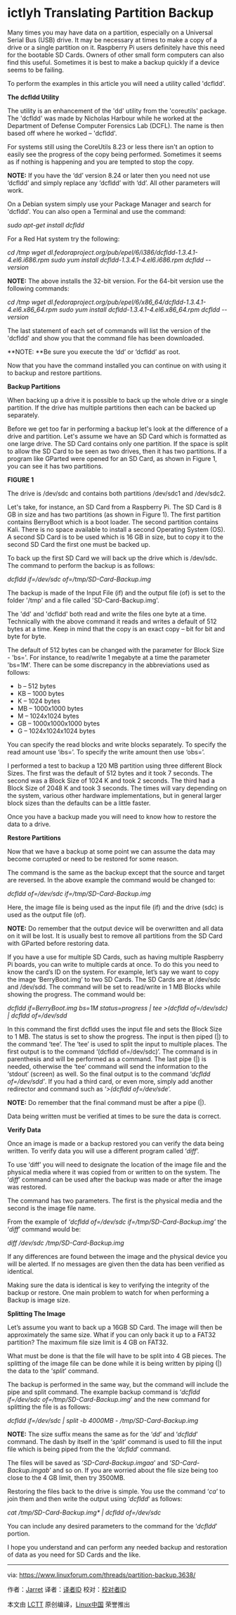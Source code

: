 ictlyh Translating
Partition Backup
============

Many times you may have data on a partition, especially on a Universal Serial Bus (USB) drive. It may be necessary at times to make a copy of a drive or a single partition on it. Raspberry Pi users definitely have this need for the bootable SD Cards. Owners of other small form computers can also find this useful. Sometimes it is best to make a backup quickly if a device seems to be failing.

To perform the examples in this article you will need a utility called 'dcfldd'.

**The dcfldd Utility**

The utility is an enhancement of the 'dd' utility from the 'coreutils' package. The 'dcfldd' was made by Nicholas Harbour while he worked at the Department of Defense Computer Forensics Lab (DCFL). The name is then based off where he worked – 'dcfldd'.

For systems still using the CoreUtils 8.23 or less there isn't an option to easily see the progress of the copy being performed. Sometimes it seems as if nothing is happening and you are tempted to stop the copy.

**NOTE:** If you have the ‘dd’ version 8.24 or later then you need not use ‘dcfldd’ and simply replace any ‘dcfldd’ with ‘dd’. All other parameters will work.

On a Debian system simply use your Package Manager and search for 'dcfldd'. You can also open a Terminal and use the command:

_sudo apt-get install dcfldd_

For a Red Hat system try the following:

_cd /tmp
wget dl.fedoraproject.org/pub/epel/6/i386/dcfldd-1.3.4.1-4.el6.i686.rpm
sudo yum install dcfldd-1.3.4.1-4.el6.i686.rpm
dcfldd --version_

**NOTE:** The above installs the 32-bit version. For the 64-bit version use the following commands:

_cd /tmp
wget dl.fedoraproject.org/pub/epel/6/x86_64/dcfldd-1.3.4.1-4.el6.x86_64.rpm
sudo yum install dcfldd-1.3.4.1-4.el6.x86_64.rpm
dcfldd --version_

The last statement of each set of commands will list the version of the 'dcfldd' and show you that the command file has been downloaded.

**NOTE: **Be sure you execute the ‘dd’ or ‘dcfldd’ as root.

Now that you have the command installed you can continue on with using it to backup and restore partitions.

**Backup Partitions**

When backing up a drive it is possible to back up the whole drive or a single partition. If the drive has multiple partitions then each can be backed up separately.

Before we get too far in performing a backup let's look at the difference of a drive and partition. Let's assume we have an SD Card which is formatted as one large drive. The SD Card contains only one partition. If the space is split to allow the SD Card to be seen as two drives, then it has two partitions. If a program like GParted were opened for an SD Card, as shown in Figure 1, you can see it has two partitions.

**FIGURE 1**

The drive is /dev/sdc and contains both partitions /dev/sdc1 and /dev/sdc2.

Let's take, for instance, an SD Card from a Raspberry Pi. The SD Card is 8 GB in size and has two partitions (as shown in Figure 1). The first partition contains BerryBoot which is a boot loader. The second partition contains Kali. There is no space available to install a second Operating System (OS). A second SD Card is to be used which is 16 GB in size, but to copy it to the second SD Card the first one must be backed up.

To back up the first SD Card we will back up the drive which is /dev/sdc. The command to perform the backup is as follows:

_dcfldd if=/dev/sdc of=/tmp/SD-Card-Backup.img_

The backup is made of the Input File (if) and the output file (of) is set to the folder '/tmp' and a file called 'SD-Card-Backup.img'.

The 'dd' and 'dcfldd' both read and write the files one byte at a time. Technically with the above command it reads and writes a default of 512 bytes at a time. Keep in mind that the copy is an exact copy – bit for bit and byte for byte.

The default of 512 bytes can be changed with the parameter for Block Size - 'bs='. For instance, to read/write 1 megabyte at a time the parameter 'bs=1M'. There can be some discrepancy in the abbreviations used as follows:

*   b – 512 bytes
*   KB – 1000 bytes
*   K – 1024 bytes
*   MB – 1000x1000 bytes
*   M – 1024x1024 bytes
*   GB – 1000x1000x1000 bytes
*   G – 1024x1024x1024 bytes

You can specify the read blocks and write blocks separately. To specify the read amount use ‘ibs=’. To specify the write amount then use ‘obs=’.

I performed a test to backup a 120 MB partition using three different Block Sizes. The first was the default of 512 bytes and it took 7 seconds. The second was a Block Size of 1024 K and took 2 seconds. The third had a Block Size of 2048 K and took 3 seconds. The times will vary depending on the system, various other hardware implementations, but in general larger block sizes than the defaults can be a little faster.

Once you have a backup made you will need to know how to restore the data to a drive.

**Restore Partitions**

Now that we have a backup at some point we can assume the data may become corrupted or need to be restored for some reason.

The command is the same as the backup except that the source and target are reversed. In the above example the command would be changed to:

_dcfldd of=/dev/sdc if=/tmp/SD-Card-Backup.img_

Here, the image file is being used as the input file (if) and the drive (sdc) is used as the output file (of).

**NOTE:** Do remember that the output device will be overwritten and all data on it will be lost. It is usually best to remove all partitions from the SD Card with GParted before restoring data.

If you have a use for multiple SD Cards, such as having multiple Raspberry Pi boards, you can write to multiple cards at once. To do this you need to know the card’s ID on the system. For example, let’s say we want to copy the image ‘BerryBoot.img’ to two SD Cards. The SD Cards are at /dev/sdc and /dev/sdd. The command will be set to read/write in 1 MB Blocks while showing the progress. The command would be:

_dcfldd if=BerryBoot.img bs=1M status=progress | tee >(dcfldd of=/dev/sdc) | dcfldd of=/dev/sdd_

In this command the first dcfldd uses the input file and sets the Block Size to 1 MB. The status is set to show the progress. The input is then piped (|) to the command ‘tee’. The ‘tee’ is used to split the input to multiple places. The first output is to the command ‘(dcfldd of=/dev/sdc)’. The command is in parenthesis and will be performed as a command. The last pipe (|) is needed, otherwise the ‘tee’ command will send the information to the ‘stdout’ (screen) as well. So the final output is to the command ‘_dcfldd of=/dev/sdd’_. If you had a third card, or even more, simply add another redirector and command such as ‘_>(dcfldd of=/dev/sde_’.

**NOTE:** Do remember that the final command must be after a pipe (|).

Data being written must be verified at times to be sure the data is correct.

**Verify Data**

Once an image is made or a backup restored you can verify the data being written. To verify data you will use a different program called ‘_diff_’.

To use ‘diff’ you will need to designate the location of the image file and the physical media where it was copied from or written to on the system. The ‘_diff_’ command can be used after the backup was made or after the image was restored.

The command has two parameters. The first is the physical media and the second is the image file name.

From the example of ‘_dcfldd of=/dev/sdc if=/tmp/SD-Card-Backup.img’_ the ‘_diff_’ command would be:

_diff /dev/sdc /tmp/SD-Card-Backup.img_

If any differences are found between the image and the physical device you will be alerted. If no messages are given then the data has been verified as identical.

Making sure the data is identical is key to verifying the integrity of the backup or restore. One main problem to watch for when performing a Backup is image size.

**Splitting The Image**

Let’s assume you want to back up a 16GB SD Card. The image will then be approximately the same size. What if you can only back it up to a FAT32 partition? The maximum file size limit is 4 GB on FAT32.

What must be done is that the file will have to be split into 4 GB pieces. The splitting of the image file can be done while it is being written by piping (|) the data to the ‘_split_’ command.

The backup is performed in the same way, but the command will include the pipe and split command. The example backup command is ‘_dcfldd if=/dev/sdc of=/tmp/SD-Card-Backup.img_’ and the new command for splitting the file is as follows:

_dcfldd if=/dev/sdc | split -b 4000MB - /tmp/SD-Card-Backup.img_

**NOTE:** The size suffix means the same as for the ‘_dd_’ and ‘_dcfldd_’ command. The dash by itself in the ‘_split_’ command is used to fill the input file which is being piped from the the ‘_dcfldd_’ command.

The files will be saved as ‘_SD-Card-Backup.imgaa_’ and ‘_SD-Card-Backup.imgab_’ and so on. If you are worried about the file size being too close to the 4 GB limit, then try 3500MB.

Restoring the files back to the drive is simple. You use the command ‘_ca_’ to join them and then write the output using ‘_dcfldd_’ as follows:

_cat /tmp/SD-Card-Backup.img* | dcfldd of=/dev/sdc_

You can include any desired parameters to the command for the ‘_dcfldd_’ portion.

I hope you understand and can perform any needed backup and restoration of data as you need for SD Cards and the like.

--------------------------------------------------------------------------------

via: https://www.linuxforum.com/threads/partition-backup.3638/

作者：[Jarret][a]
译者：[译者ID](https://github.com/译者ID)
校对：[校对者ID](https://github.com/校对者ID)

本文由 [LCTT](https://github.com/LCTT/TranslateProject) 原创编译，[Linux中国](https://linux.cn/) 荣誉推出

[a]:https://www.linuxforum.com/members/jarret.268/
